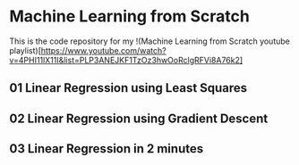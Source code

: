 # Machine Learning from Scratch
This is the code repository for my !(Machine Learning from Scratch youtube playlist)[https://www.youtube.com/watch?v=4PHI11lX11I&list=PLP3ANEJKF1TzOz3hwOoRclgRFVi8A76k2]
## 01 Linear Regression using Least Squares  
## 02 Linear Regression using Gradient Descent  
## 03 Linear Regression in 2 minutes
